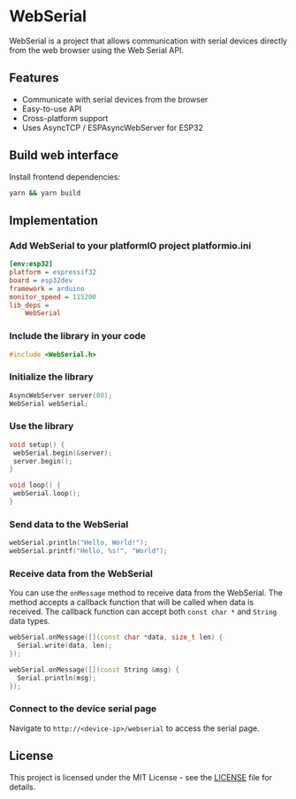 # WebSerial

WebSerial is a project that allows communication with serial devices directly from the web browser using the Web Serial API.

## Features

- Communicate with serial devices from the browser
- Easy-to-use API
- Cross-platform support
- Uses AsyncTCP / ESPAsyncWebServer for ESP32

## Build web interface

Install frontend dependencies:

```bash
yarn && yarn build
```

## Implementation

### Add WebSerial to your platformIO project platformio.ini

```ini
[env:esp32]
platform = espressif32
board = esp32dev
framework = arduino
monitor_speed = 115200
lib_deps =
    WebSerial
```

### Include the library in your code

```cpp
#include <WebSerial.h>
```

### Initialize the library

```cpp
AsyncWebServer server(80);
WebSerial webSerial;
```

### Use the library

```cpp
void setup() {
 webSerial.begin(&server);
 server.begin();
}

void loop() {
 webSerial.loop();
}
```

### Send data to the WebSerial

```cpp
webSerial.println("Hello, World!");
webSerial.printf("Hello, %s!", "World");
```

### Receive data from the WebSerial

You can use the `onMessage` method to receive data from the WebSerial. The method accepts a callback function that will be called when data is received. The callback function can accept both `const char *` and `String` data types.

```cpp
webSerial.onMessage([](const char *data, size_t len) {
  Serial.write(data, len);
});

webSerial.onMessage([](const String &msg) {
  Serial.println(msg);
});
```

### Connect to the device serial page

Navigate to `http://<device-ip>/webserial` to access the serial page.

## License

This project is licensed under the MIT License - see the [LICENSE](LICENSE) file for details.


